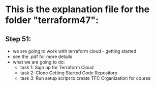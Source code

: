 # This is the explanation file for the folder "terraform47":


## Step 51:
- we are going to work with terraform cloud - getting started
- see the .pdf for more details
- what we are going to do:
    - task 1: Sign up for Terraform Cloud
    - task 2: Clone Getting Started Code Repository
    - task 3: Run setup script to create TFC Organization for course